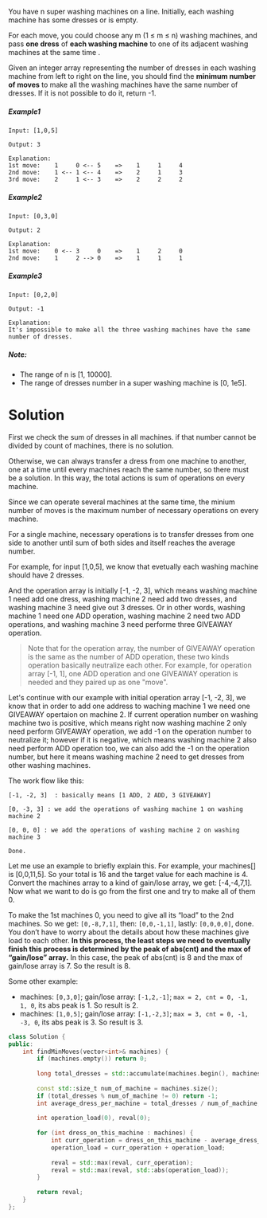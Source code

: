 You have n super washing machines on a line. Initially, each washing machine has some dresses or is empty.

For each move, you could choose any m (1 ≤ m ≤ n) washing machines, and pass __one dress__ of __each washing machine__ to one of its adjacent washing machines at the same time .

Given an integer array representing the number of dresses in each washing machine from left to right on the line, you should find the __minimum number of moves__ to make all the washing machines have the same number of dresses. If it is not possible to do it, return -1.

##### Example1

```
Input: [1,0,5]

Output: 3

Explanation: 
1st move:    1     0 <-- 5    =>    1     1     4
2nd move:    1 <-- 1 <-- 4    =>    2     1     3    
3rd move:    2     1 <-- 3    =>    2     2     2   
```

##### Example2

```
Input: [0,3,0]

Output: 2

Explanation: 
1st move:    0 <-- 3     0    =>    1     2     0    
2nd move:    1     2 --> 0    =>    1     1     1     
```

##### Example3

```
Input: [0,2,0]

Output: -1

Explanation: 
It's impossible to make all the three washing machines have the same number of dresses.
```

##### Note:

* The range of n is [1, 10000].
* The range of dresses number in a super washing machine is [0, 1e5].

# Solution

First we check the sum of dresses in all machines. if that number cannot be divided by count of machines, there is no solution.

Otherwise, we can always transfer a dress from one machine to another, one at a time until every machines reach the same number, so there must be a solution. In this way, the total actions is sum of operations on every machine.

Since we can operate several machines at the same time, the minium number of moves is the maximum number of necessary operations on every machine.

For a single machine, necessary operations is to transfer dresses from one side to another until sum of both sides and itself reaches the average number. 

For example, for input [1,0,5], we know that evetually each washing machine should have 2 dresses.

And the operation array is initially [-1, -2, 3], which means washing machine 1 need add one dress, washing machine 2 need add two dresses, and washing machine 3 need give out 3 dresses. Or in other words, washing machine 1 need one ADD operation, washing machine 2 need two ADD operations, and washing machine 3 need performe three GIVEAWAY operation.

> Note that for the operation array, the number of GIVEAWAY operation is the same as the number of ADD operation, these two kinds operation basically neutralize each other. For example, for operation array [-1, 1], one ADD operation and one GIVEAWAY operation is needed and they paired up as one "move".

Let's continue with our example with initial operation array [-1, -2, 3], we know that in order to add one address to waching machine 1 we need one GIVEAWAY opertaion on machine 2. If current operation number on washing machine two is positive, which means right now washing machine 2 only need perform GIVEAWAY operation, we add -1 on the operation number to neutralize it; however if it is negative, which means washing machine 2 also need perform ADD operation too, we can also add the -1 on the operation number, but here it means washing machine 2 need to get dresses from other washing machines.

The work flow like this:

```
[-1, -2, 3]  : basically means [1 ADD, 2 ADD, 3 GIVEAWAY] 

[0, -3, 3] : we add the operations of washing machine 1 on washing machine 2

[0, 0, 0] : we add the operations of washing machine 2 on washing machine 3

Done.
```

Let me use an example to briefly explain this. For example, your machines[] is [0,0,11,5]. So your total is 16 and the target value for each machine is 4. Convert the machines array to a kind of gain/lose array, we get: [-4,-4,7,1]. Now what we want to do is go from the first one and try to make all of them 0.

To make the 1st machines 0, you need to give all its “load” to the 2nd machines. So we get: ```[0,-8,7,1]```, then: ```[0,0,-1,1]```, lastly: ```[0,0,0,0]```, done. You don’t have to worry about the details about how these machines give load to each other. __In this process, the least steps we need to eventually finish this process is determined by the peak of abs(cnt) and the max of “gain/lose” array.__ In this case, the peak of abs(cnt) is 8 and the max of gain/lose array is 7. So the result is 8.

Some other example:

* machines: ```[0,3,0]```; gain/lose array: ```[-1,2,-1]```; ```max = 2, cnt = 0, -1, 1, 0```, its abs peak is 1. So result is 2.  
* machines: ```[1,0,5]```; gain/lose array: ```[-1,-2,3]```; ```max = 3, cnt = 0, -1, -3, 0```, its abs peak is 3. So result is 3.  

```cpp
class Solution {
public:
    int findMinMoves(vector<int>& machines) {
        if (machines.empty()) return 0;
       
        long total_dresses = std::accumulate(machines.begin(), machines.end(), 0);
            
        const std::size_t num_of_machine = machines.size();
        if (total_dresses % num_of_machine != 0) return -1;
        int average_dress_per_machine = total_dresses / num_of_machine;
        
        int operation_load(0), reval(0);
        
        for (int dress_on_this_machine : machines) {
            int curr_operation = dress_on_this_machine - average_dress_per_machine;
            operation_load = curr_operation + operation_load;
            
            reval = std::max(reval, curr_operation);
            reval = std::max(reval, std::abs(operation_load));
        }
        
        return reval;
    }
};
```











